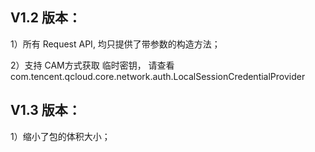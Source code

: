 
## V1.2 版本：

1）所有 Request API, 均只提供了带参数的构造方法；

2）支持 CAM方式获取 临时密钥， 请查看 com.tencent.qcloud.core.network.auth.LocalSessionCredentialProvider



## V1.3 版本：

1）缩小了包的体积大小；
